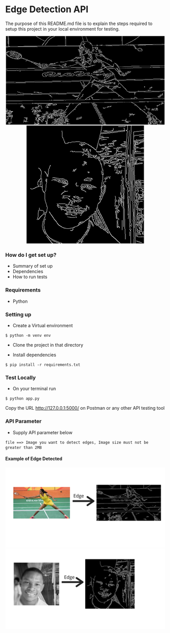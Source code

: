 # Edge Detection API #

The purpose of this README.md file is to explain the steps required to setup this project in your local environment for testing.

<div align='center'>
  <img src='./Images/response.png' width="500px">
</div>


<div align='center'>
  <img src='./Images/response2.png'>
</div>

### How do I get set up? ###

* Summary of set up
* Dependencies
* How to run tests

### Requirements ###
* Python


### Setting up ###

* Create a Virtual environment
```
$ python -m venv env
```
* Clone the project in that directory

* Install dependencies
```
$ pip install -r requirements.txt
```

### Test Locally ###

* On your terminal run

```
$ python app.py
```
Copy the URL http://127.0.0.1:5000/ on Postman or any other API testing tool

### API Parameter ###

* Supply API parameter below
```
file ==> Image you want to detect edges, Image size must not be greater than 2MB
```

#### Example of Edge Detected ####

<img src="Images/2.png" width="1000px"/>
<img src="Images/1.png" width="1000px"/>
